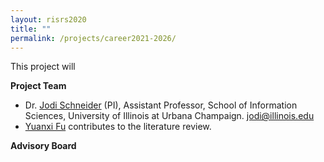```yaml
---
layout: risrs2020
title: ""
permalink: /projects/career2021-2026/
---
```


This project will <to do>

**Project Team**

* Dr. [Jodi Schneider](https://ischool.illinois.edu/people/jodi-schneider) (PI), Assistant Professor, School of Information Sciences, University of Illinois at Urbana Champaign. jodi@illinois.edu
* [Yuanxi Fu](https://scholar.google.com/citations?hl=en&user=U7NrO6kAAAAJ) contributes to the literature review.


**Advisory Board**


